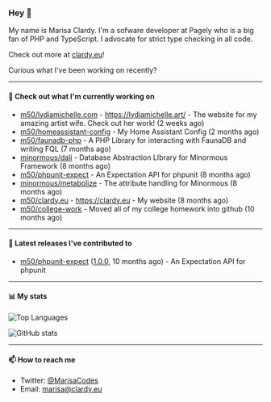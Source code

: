 ### Hey 👋

My name is Marisa Clardy. I'm a sofware developer at Pagely who is a big fan of PHP and TypeScript. I advocate for strict type checking in all code.

Check out more at [clardy.eu](https://clardy.eu)!

Curious what I've been working on recently?

---

#### 👷  Check out what I'm currently working on

- [m50/lydiamichelle.com](https://github.com/m50/lydiamichelle.com) - https://lydiamichelle.art/ - The website for my amazing artist wife. Check out her work! (2 weeks ago)
- [m50/homeassistant-config](https://github.com/m50/homeassistant-config) - My Home Assistant Config (2 months ago)
- [m50/faunadb-php](https://github.com/m50/faunadb-php) - A PHP Library for interacting with FaunaDB and writing FQL (7 months ago)
- [minormous/dali](https://github.com/minormous/dali) - Database Abstraction LIbrary for Minormous Framework (8 months ago)
- [m50/phpunit-expect](https://github.com/m50/phpunit-expect) - An Expectation API for phpunit (8 months ago)
- [minormous/metabolize](https://github.com/minormous/metabolize) - The attribute handling for Minormous (8 months ago)
- [m50/clardy.eu](https://github.com/m50/clardy.eu) - https://clardy.eu - My website (8 months ago)
- [m50/college-work](https://github.com/m50/college-work) - Moved all of my college homework into github (10 months ago)

---

#### 🔭  Latest releases I've contributed to

- [m50/phpunit-expect](https://github.com/m50/phpunit-expect) ([1.0.0](https://github.com/m50/phpunit-expect/releases/tag/1.0.0), 10 months ago) - An Expectation API for phpunit

---

#### 📊  My stats

![Top Languages](https://github-readme-stats.vercel.app/api/top-langs/?username=m50&hide=javascript,css,html&layout=compact&langs_count=8)

![GitHub stats](https://github-readme-stats.vercel.app/api?username=m50&count_private=1&show_icons=true)

---

#### 📫  How to reach me

- Twitter: [@MarisaCodes](https://twitter.com/MarisaCodes)
- Email: [marisa@clardy.eu](mailto://marisa@clardy.eu)
